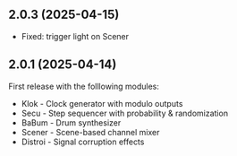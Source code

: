 ## 2.0.3 (2025-04-15)

- Fixed: trigger light on Scener

## 2.0.1 (2025-04-14)

First release with the folllowing modules:

- Klok - Clock generator with modulo outputs
- Secu - Step sequencer with probability & randomization
- BaBum - Drum synthesizer
- Scener - Scene-based channel mixer
- Distroi - Signal corruption effects